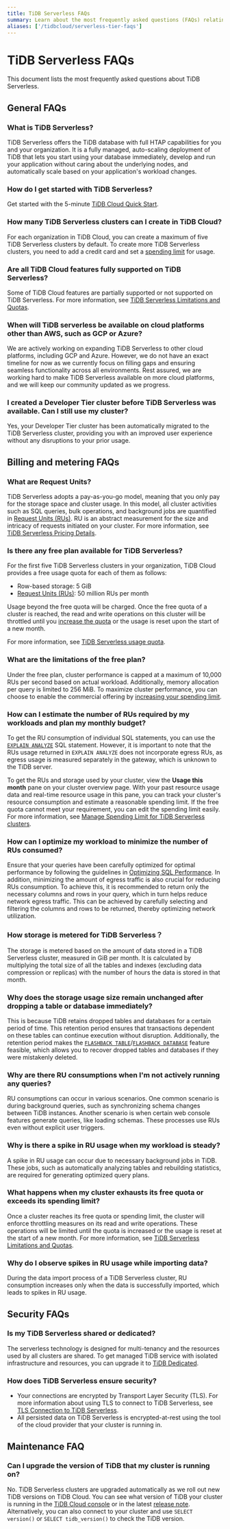 ```yaml
---
title: TiDB Serverless FAQs
summary: Learn about the most frequently asked questions (FAQs) relating to TiDB Serverless.
aliases: ['/tidbcloud/serverless-tier-faqs']
---
```


# TiDB Serverless FAQs

<!-- markdownlint-disable MD026 -->

This document lists the most frequently asked questions about TiDB Serverless.

## General FAQs

### What is TiDB Serverless?

TiDB Serverless offers the TiDB database with full HTAP capabilities for you and your organization. It is a fully managed, auto-scaling deployment of TiDB that lets you start using your database immediately, develop and run your application without caring about the underlying nodes, and automatically scale based on your application's workload changes.

### How do I get started with TiDB Serverless?

Get started with the 5-minute [TiDB Cloud Quick Start](/tidb-cloud/tidb-cloud-quickstart.md).

### How many TiDB Serverless clusters can I create in TiDB Cloud?

For each organization in TiDB Cloud, you can create a maximum of five TiDB Serverless clusters by default. To create more TiDB Serverless clusters, you need to add a credit card and set a [spending limit](/tidb-cloud/tidb-cloud-glossary.md#spending-limit) for usage.

### Are all TiDB Cloud features fully supported on TiDB Serverless?

Some of TiDB Cloud features are partially supported or not supported on TiDB Serverless. For more information, see [TiDB Serverless Limitations and Quotas](/tidb-cloud/serverless-limitations.md).

### When will TiDB serverless be available on cloud platforms other than AWS, such as GCP or Azure?

We are actively working on expanding TiDB Serverless to other cloud platforms, including GCP and Azure. However, we do not have an exact timeline for now as we currently focus on filling gaps and ensuring seamless functionality across all environments. Rest assured, we are working hard to make TiDB Serverless available on more cloud platforms, and we will keep our community updated as we progress.

### I created a Developer Tier cluster before TiDB Serverless was available. Can I still use my cluster?

Yes, your Developer Tier cluster has been automatically migrated to the TiDB Serverless cluster, providing you with an improved user experience without any disruptions to your prior usage.

## Billing and metering FAQs

### What are Request Units?

TiDB Serverless adopts a pay-as-you-go model, meaning that you only pay for the storage space and cluster usage. In this model, all cluster activities such as SQL queries, bulk operations, and background jobs are quantified in [Request Units (RUs)](/tidb-cloud/tidb-cloud-glossary.md#request-unit). RU is an abstract measurement for the size and intricacy of requests initiated on your cluster. For more information, see [TiDB Serverless Pricing Details](https://www.pingcap.com/tidb-cloud-serverless-pricing-details/).

### Is there any free plan available for TiDB Serverless?

For the first five TiDB Serverless clusters in your organization, TiDB Cloud provides a free usage quota for each of them as follows:

- Row-based storage: 5 GiB
- [Request Units (RUs)](/tidb-cloud/tidb-cloud-glossary.md#request-unit): 50 million RUs per month

Usage beyond the free quota will be charged. Once the free quota of a cluster is reached, the read and write operations on this cluster will be throttled until you [increase the quota](/tidb-cloud/manage-serverless-spend-limit.md#update-spending-limit) or the usage is reset upon the start of a new month.

For more information, see [TiDB Serverless usage quota](/tidb-cloud/select-cluster-tier.md#usage-quota).

### What are the limitations of the free plan?

Under the free plan, cluster performance is capped at a maximum of 10,000 RUs per second based on actual workload. Additionally, memory allocation per query is limited to 256 MiB. To maximize cluster performance, you can choose to enable the commercial offering by [increasing your spending limit](/tidb-cloud/manage-serverless-spend-limit.md#update-spending-limit).

### How can I estimate the number of RUs required by my workloads and plan my monthly budget?

To get the RU consumption of individual SQL statements, you can use the [`EXPLAIN ANALYZE`](/sql-statements/sql-statement-explain-analyze.md) SQL statement. However, it is important to note that the RUs usage returned in `EXPLAIN ANALYZE` does not incorporate egress RUs, as egress usage is measured separately in the gateway, which is unknown to the TiDB server.

To get the RUs and storage used by your cluster, view the **Usage this month** pane on your cluster overview page. With your past resource usage data and real-time resource usage in this pane, you can track your cluster's resource consumption and estimate a reasonable spending limit. If the free quota cannot meet your requirement, you can edit the spending limit easily. For more information, see [Manage Spending Limit for TiDB Serverless clusters](/tidb-cloud/manage-serverless-spend-limit.md).

### How can I optimize my workload to minimize the number of RUs consumed?

Ensure that your queries have been carefully optimized for optimal performance by following the guidelines in [Optimizing SQL Performance](/develop/dev-guide-optimize-sql-overview.md). In addition, minimizing the amount of egress traffic is also crucial for reducing RUs consumption. To achieve this, it is recommended to return only the necessary columns and rows in your query, which in turn helps reduce network egress traffic. This can be achieved by carefully selecting and filtering the columns and rows to be returned, thereby optimizing network utilization.

### How storage is metered for TiDB Serverless？

The storage is metered based on the amount of data stored in a TiDB Serverless cluster, measured in GiB per month. It is calculated by multiplying the total size of all the tables and indexes (excluding data compression or replicas) with the number of hours the data is stored in that month.

### Why does the storage usage size remain unchanged after dropping a table or database immediately?

This is because TiDB retains dropped tables and databases for a certain period of time. This retention period ensures that transactions dependent on these tables can continue execution without disruption. Additionally, the retention period makes the [`FLASHBACK TABLE`](/sql-statements/sql-statement-flashback-table.md)/[`FLASHBACK DATABASE`](/sql-statements/sql-statement-flashback-database.md) feature feasible, which allows you to recover dropped tables and databases if they were mistakenly deleted.

### Why are there RU consumptions when I'm not actively running any queries?

RU consumptions can occur in various scenarios. One common scenario is during background queries, such as synchronizing schema changes between TiDB instances. Another scenario is when certain web console features generate queries, like loading schemas. These processes use RUs even without explicit user triggers.

### Why is there a spike in RU usage when my workload is steady?

A spike in RU usage can occur due to necessary background jobs in TiDB. These jobs, such as automatically analyzing tables and rebuilding statistics, are required for generating optimized query plans.

### What happens when my cluster exhausts its free quota or exceeds its spending limit?

Once a cluster reaches its free quota or spending limit, the cluster will enforce throttling measures on its read and write operations. These operations will be limited until the quota is increased or the usage is reset at the start of a new month. For more information, see [TiDB Serverless Limitations and Quotas](/tidb-cloud/serverless-limitations.md#usage-quota).

### Why do I observe spikes in RU usage while importing data?

During the data import process of a TiDB Serverless cluster, RU consumption increases only when the data is successfully imported, which leads to spikes in RU usage.

## Security FAQs

### Is my TiDB Serverless shared or dedicated?

The serverless technology is designed for multi-tenancy and the resources used by all clusters are shared. To get managed TiDB service with isolated infrastructure and resources, you can upgrade it to [TiDB Dedicated](/tidb-cloud/select-cluster-tier.md#tidb-dedicated).

### How does TiDB Serverless ensure security?

- Your connections are encrypted by Transport Layer Security (TLS). For more information about using TLS to connect to TiDB Serverless, see [TLS Connection to TiDB Serverless](/tidb-cloud/secure-connections-to-serverless-clusters.md).
- All persisted data on TiDB Serverless is encrypted-at-rest using the tool of the cloud provider that your cluster is running in.

## Maintenance FAQ

### Can I upgrade the version of TiDB that my cluster is running on?

No. TiDB Serverless clusters are upgraded automatically as we roll out new TiDB versions on TiDB Cloud. You can see what version of TiDB your cluster is running in the [TiDB Cloud console](https://tidbcloud.com/console/clusters) or in the latest [release note](https://docs.pingcap.com/tidbcloud/tidb-cloud-release-notes). Alternatively, you can also connect to your cluster and use `SELECT version()` or `SELECT tidb_version()` to check the TiDB version.
